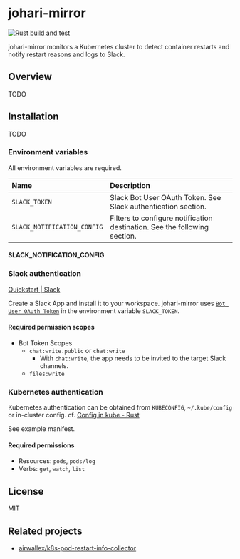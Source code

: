 # johari-mirror

[![Rust build and test](https://github.com/flywheel-jp/johari-mirror/actions/workflows/rust.yml/badge.svg)](https://github.com/flywheel-jp/johari-mirror/actions/workflows/rust.yml)

johari-mirror monitors a Kubernetes cluster to detect container restarts and
notify restart reasons and logs to Slack.

## Overview

TODO

## Installation

TODO

### Environment variables

All environment variables are required.

| Name | Description |
|:--|:--|
| `SLACK_TOKEN` | Slack Bot User OAuth Token. See Slack authentication section. |
| `SLACK_NOTIFICATION_CONFIG` | Filters to configure notification destination. See the following section. |

#### SLACK_NOTIFICATION_CONFIG

### Slack authentication

[Quickstart | Slack](https://api.slack.com/start/quickstart)

Create a Slack App and install it to your workspace.
johari-mirror uses
[`Bot User OAuth Token`](https://api.slack.com/authentication/token-types#bot)
in the environment variable `SLACK_TOKEN`.

#### Required permission scopes

- Bot Token Scopes
  - `chat:write.public` or `chat:write`
    - With `chat:write`, the app needs to be invited to the target Slack channels.
  - `files:write`

### Kubernetes authentication

Kubernetes authentication can be obtained from `KUBECONFIG`, `~/.kube/config` or
in-cluster config.
cf. [Config in kube - Rust](https://docs.rs/kube/latest/kube/struct.Config.html#method.infer)

See example manifest.

#### Required permissions

- Resources: `pods`, `pods/log`
- Verbs: `get`, `watch`, `list`

## License

MIT

## Related projects

- [airwallex/k8s-pod-restart-info-collector](https://github.com/airwallex/k8s-pod-restart-info-collector)
